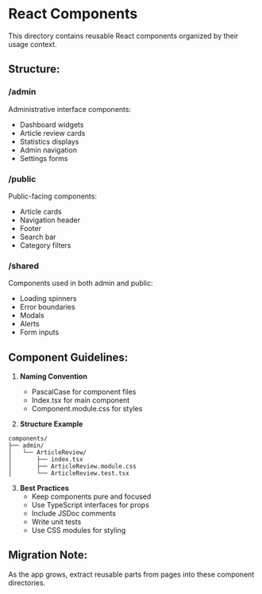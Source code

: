 # React Components

This directory contains reusable React components organized by their usage context.

## Structure:

### /admin
Administrative interface components:
- Dashboard widgets
- Article review cards
- Statistics displays
- Admin navigation
- Settings forms

### /public
Public-facing components:
- Article cards
- Navigation header
- Footer
- Search bar
- Category filters

### /shared
Components used in both admin and public:
- Loading spinners
- Error boundaries
- Modals
- Alerts
- Form inputs

## Component Guidelines:

1. **Naming Convention**
   - PascalCase for component files
   - Index.tsx for main component
   - Component.module.css for styles

2. **Structure Example**
```
components/
├── admin/
│   └── ArticleReview/
│       ├── index.tsx
│       ├── ArticleReview.module.css
│       └── ArticleReview.test.tsx
```

3. **Best Practices**
   - Keep components pure and focused
   - Use TypeScript interfaces for props
   - Include JSDoc comments
   - Write unit tests
   - Use CSS modules for styling

## Migration Note:
As the app grows, extract reusable parts from pages into these component directories.